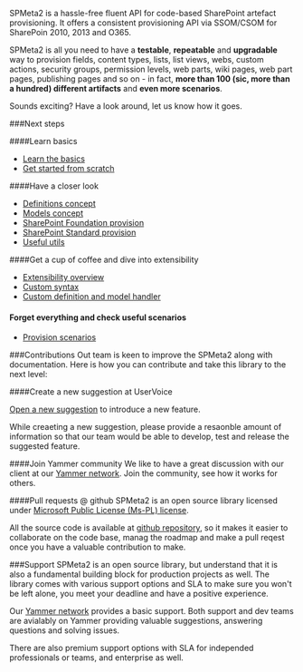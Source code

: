 ﻿<properties
	pageTitle="Welcome to SPMeta2"
    pageName="spmeta2"
    parentPageId=""
/>

SPMeta2 is a hassle-free fluent API for code-based SharePoint artefact provisioning.
It offers a consistent provisioning API via SSOM/CSOM for SharePoin 2010, 2013 and O365.

SPMeta2 is all you need to have a **testable**, **repeatable** and **upgradable** way to provision fields, content types, lists, list views, webs, 
custom actions, security groups, permission levels, web parts, wiki pages, web part pages, publishing pages and so on - in fact, 
**more than 100 (sic, more than a hundred) different artifacts** and **even more scenarios**.

Sounds exciting? Have a look around, let us know how it goes.

###Next steps

####Learn basics

* [Learn the basics](http://docs.subpointsolutions.com/spmeta2/basics)
* [Get started from scratch](http://docs.subpointsolutions.com/spmeta2/basics/getting-started/)

####Have a closer look
* [Definitions concept](http://docs.subpointsolutions.com/spmeta2/definitions)
* [Models concept](http://docs.subpointsolutions.com/spmeta2/models)
* [SharePoint Foundation provision](http://docs.subpointsolutions.com/spmeta2/definitions/sharepoint-foundation/)
* [SharePoint Standard provision](http://docs.subpointsolutions.com/spmeta2/definitions/sharepoint-standard/)
* [Useful utils](http://docs.subpointsolutions.com/spmeta2/utils)

####Get a cup of coffee and dive into extensibility
* [Extensibility overview](http://docs.subpointsolutions.com/spmeta2/extensibility/)
* [Custom syntax](http://docs.subpointsolutions.com/spmeta2/extensibility/writing-custom-syntax/)
* [Custom definition and model handler](http://docs.subpointsolutions.com/spmeta2/extensibility/writing-custom-definition/)

#### Forget everything and check useful scenarios
* [Provision scenarios](http://docs.subpointsolutions.com/spmeta2/scenarios)

###Contributions
Out team is keen to improve the SPMeta2 along with documentation. Here is how you can contribute and take this library to the next level:

####Create a new suggestion at UserVoice

[Open a new suggestion](https://subpointsolutions.uservoice.com) to introduce a new feature.

While creaeting a new suggestion, please provide a resaonble amount of information so that our team would be able to develop, test and release the suggested feature.

####Join Yammer community
We like to have a great discussion with our client at our [Yammer network](https://www.yammer.com/spmeta2feedback).
Join the community, see how it works for others.

####Pull requests @ github
SPMeta2 is an open source library licensed under [Microsoft Public License (Ms-PL) license](http://www.microsoft.com/en-us/openness/licenses.aspx). 

All the source code is available at [github repository](https://github.com/subpointsolutions/spmeta2), so it makes it easier to collaborate on the code base, manag the roadmap and make a pull reqest once you have a valuable contribution to make.

###Support
SPMeta2 is an open source library, but understand that it is also a fundamental building block for production projects as well.
The library comes with various support options and SLA to make sure you won't be left alone, you meet your deadline and have a positive experience.

Our [Yammer network](https://www.yammer.com/spmeta2feedback) provides a basic support. Both support and dev teams are avialably on Yammer providing valuable suggestions, answering questions and solving issues.

There are also premium support options with SLA for independed professionals or teams, and enterprise as well.